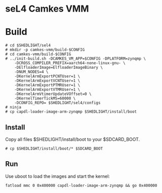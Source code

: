 # seL4 Camkes VMM

# Build
    
```
# cd $SHEDLIGHT/sel4
# mkdir -p camkes-vmm/build-$CONFIG
# cd camkes-vmm/build-$CONFIG
# ../init-build.sh -DCAMKES_VM_APP=$CONFIG -DPLATFORM=zynqmp \	
    -DCROSS_COMPILER_PREFIX=aarch64-none-linux-gnu- \
	-DElfloaderImage=ElfloaderImageBinary \
	-DNUM_NODES=4 \
	-DKernelArmExportPCNTUser=1 \
	-DKernelArmExportVCNTUser=1 \	
	-DKernelArmExportPTMRUser=1 \
	-DKernelArmExportVTMRUser=1 \
    -DKernelArmVtimerUpdateVOffset=0 \
	-DKernelTimerTickMS=60000 \
    -DCONFIG_REPO= $SHEDLIGHT/sel4/configs
# ninja
# cp capdl-loader-image-arm-zynqmp $SHEDLIGHT/install/boot
```
## Install

Copy all files $SHEDLIGHT/install/boot to your $SDCARD_BOOT.

```
# cp $SHEDLIGHT/install/boot/* $SDCARD_BOOT
```

## Run

Use uboot to load the images and start the kernel:

```
fatload mmc 0 0x400000 capdl-loader-image-arm-zynqmp && go 0x400000
```



